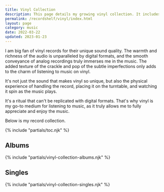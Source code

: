 ```yaml
---
title: Vinyl Collection
description: This page details my growing vinyl collection. It includes photos of the cover, sleeves and the vinyl itself, along with commentary on my thoughts on the packaging and the music itself.
permalink: /recordshelf/vinyl/index.html
layout: page
category: music
date: 2022-03-22
updated: 2023-01-23
---
```


I am big fan of vinyl records for their unique sound quality. The warmth and richness of the audio is unparalleled by digital formats, and the smooth conveyance of analog recordings truly immerses me in the music. The added texture of the crackle and pop of the subtle imperfections only adds to the charm of listening to music on vinyl. 

It's not just the sound that makes vinyl so unique, but also the physical experience of handling the record, placing it on the turntable, and watching it spin as the music plays. 

It's a ritual that can't be replicated with digital formats. That's why vinyl is my go-to medium for listening to music, as it truly allows me to fully appreciate and enjoy the music.

Below is my record collection.


{% include "partials/toc.njk" %}

## Albums

{% include "partials/vinyl-collection-albums.njk" %}

## Singles

{% include "partials/vinyl-collection-singles.njk" %}